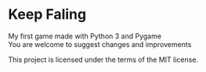 # Keep Faling
My first game made with Python 3 and Pygame  
You are welcome to suggest changes and improvements

This project is licensed under the terms of the MIT license.
